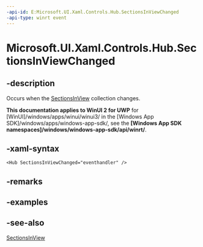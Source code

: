 ```yaml
---
-api-id: E:Microsoft.UI.Xaml.Controls.Hub.SectionsInViewChanged
-api-type: winrt event
---
```


<!-- Event syntax
public event Windows.UI.Xaml.Controls.SectionsInViewChangedEventHandler SectionsInViewChanged
-->

# Microsoft.UI.Xaml.Controls.Hub.SectionsInViewChanged

## -description
Occurs when the [SectionsInView](hub_sectionsinview.md) collection changes.

**This documentation applies to WinUI 2 for UWP** for [WinUI]/windows/apps/winui/winui3/ in the [Windows App SDK]/windows/apps/windows-app-sdk/, see the **[Windows App SDK namespaces]/windows/windows-app-sdk/api/winrt/**.

## -xaml-syntax
```xaml
<Hub SectionsInViewChanged="eventhandler" />
```


## -remarks

## -examples

## -see-also
[SectionsInView](hub_sectionsinview.md)
